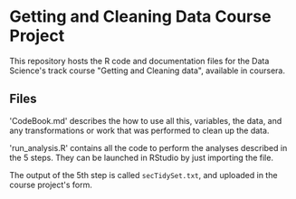 # Getting and Cleaning Data Course Project

This repository hosts the R code and documentation files for the Data Science's track course "Getting and Cleaning data", available in coursera.

## Files

'CodeBook.md' describes the how to use all this, variables, the data, and any transformations or work that was performed to clean up the data.

'run_analysis.R' contains all the code to perform the analyses described in the 5 steps. They can be launched in RStudio by just importing the file.

The output of the 5th step is called `secTidySet.txt`, and uploaded in the course project's form.
